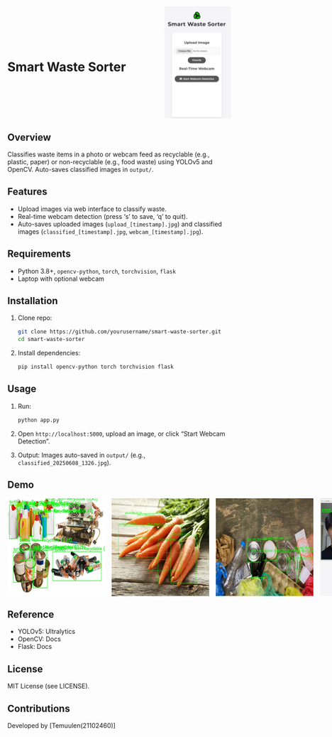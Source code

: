 <div style="display: flex; align-items: center; gap: 10px; justify-content: space-between;">
   <h1>Smart Waste Sorter</h1>
    <img src="Banner.jpg" alt="Smart Waste Sorter Banner" width="150">
</div>

## Overview

Classifies waste items in a photo or webcam feed as recyclable (e.g., plastic, paper) or non-recyclable (e.g., food waste) using YOLOv5 and OpenCV. Auto-saves classified images in `output/`.

## Features

- Upload images via web interface to classify waste.
- Real-time webcam detection (press ‘s’ to save, ‘q’ to quit).
- Auto-saves uploaded images (`upload_[timestamp].jpg`) and classified images (`classified_[timestamp].jpg`, `webcam_[timestamp].jpg`).

## Requirements

- Python 3.8+, `opencv-python`, `torch`, `torchvision`, `flask`
- Laptop with optional webcam

## Installation

1. Clone repo:

   ```bash
   git clone https://github.com/yourusername/smart-waste-sorter.git
   cd smart-waste-sorter
   ```
2. Install dependencies:

   ```bash
   pip install opencv-python torch torchvision flask
   ```

## Usage

1. Run:

   ```bash
   python app.py
   ```
2. Open `http://localhost:5000`, upload an image, or click “Start Webcam Detection”.
3. Output: Images auto-saved in `output/` (e.g., `classified_20250608_1326.jpg`).

## Demo

<div style="display: flex; gap: 15px;">
    <img src="demo/classified_output_1.jpg" alt="Classified Image 1" width="220" height="220">
    <img src="demo/classified_output_2.jpg" alt="Classified Image 2" width="220" height="220">
    <img src="demo/classified_output_3.jpg" alt="Classified Image 3" width="220" height="220">
    <img src="demo/test.jpg" alt="Test Image" width="220" height="220">
</div>

## Reference
- YOLOv5: Ultralytics
- OpenCV: Docs
- Flask: Docs

## License

MIT License (see LICENSE).

## Contributions

Developed by \[Temuulen(21102460)\]
